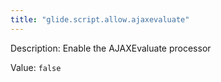 ```yaml
---
title: "glide.script.allow.ajaxevaluate"
---
```


Description: Enable the AJAXEvaluate processor

Value: `false`
